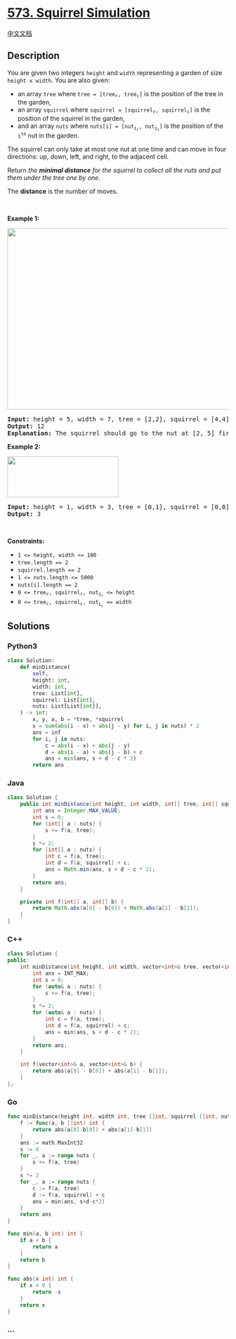 # [573. Squirrel Simulation](https://leetcode.com/problems/squirrel-simulation)

[中文文档](/solution/0500-0599/0573.Squirrel%20Simulation/README.md)

## Description

<p>You are given two integers <code>height</code> and <code>width</code> representing a garden of size <code>height x width</code>. You are also given:</p>

<ul>
	<li>an array <code>tree</code> where <code>tree = [tree<sub>r</sub>, tree<sub>c</sub>]</code> is the position of the tree in the garden,</li>
	<li>an array <code>squirrel</code> where <code>squirrel = [squirrel<sub>r</sub>, squirrel<sub>c</sub>]</code> is the position of the squirrel in the garden,</li>
	<li>and an array <code>nuts</code> where <code>nuts[i] = [nut<sub>i<sub>r</sub></sub>, nut<sub>i<sub>c</sub></sub>]</code> is the position of the <code>i<sup>th</sup></code> nut in the garden.</li>
</ul>

<p>The squirrel can only take at most one nut at one time and can move in four directions: up, down, left, and right, to the adjacent cell.</p>

<p>Return <em>the <strong>minimal distance</strong> for the squirrel to collect all the nuts and put them under the tree one by one</em>.</p>

<p>The <strong>distance</strong> is the number of moves.</p>

<p>&nbsp;</p>
<p><strong class="example">Example 1:</strong></p>
<img alt="" src="https://fastly.jsdelivr.net/gh/doocs/leetcode@main/solution/0500-0599/0573.Squirrel%20Simulation/images/squirrel1-grid.jpg" style="width: 573px; height: 413px;" />
<pre>
<strong>Input:</strong> height = 5, width = 7, tree = [2,2], squirrel = [4,4], nuts = [[3,0], [2,5]]
<strong>Output:</strong> 12
<strong>Explanation:</strong> The squirrel should go to the nut at [2, 5] first to achieve a minimal distance.
</pre>

<p><strong class="example">Example 2:</strong></p>
<img alt="" src="https://fastly.jsdelivr.net/gh/doocs/leetcode@main/solution/0500-0599/0573.Squirrel%20Simulation/images/squirrel2-grid.jpg" style="width: 253px; height: 93px;" />
<pre>
<strong>Input:</strong> height = 1, width = 3, tree = [0,1], squirrel = [0,0], nuts = [[0,2]]
<strong>Output:</strong> 3
</pre>

<p>&nbsp;</p>
<p><strong>Constraints:</strong></p>

<ul>
	<li><code>1 &lt;= height, width &lt;= 100</code></li>
	<li><code>tree.length == 2</code></li>
	<li><code>squirrel.length == 2</code></li>
	<li><code>1 &lt;= nuts.length &lt;= 5000</code></li>
	<li><code>nuts[i].length == 2</code></li>
	<li><code>0 &lt;= tree<sub>r</sub>, squirrel<sub>r</sub>, nut<sub>i<sub>r</sub></sub> &lt;= height</code></li>
	<li><code>0 &lt;= tree<sub>c</sub>, squirrel<sub>c</sub>, nut<sub>i<sub>c</sub></sub> &lt;= width</code></li>
</ul>

## Solutions

<!-- tabs:start -->

### **Python3**

```python
class Solution:
    def minDistance(
        self,
        height: int,
        width: int,
        tree: List[int],
        squirrel: List[int],
        nuts: List[List[int]],
    ) -> int:
        x, y, a, b = *tree, *squirrel
        s = sum(abs(i - x) + abs(j - y) for i, j in nuts) * 2
        ans = inf
        for i, j in nuts:
            c = abs(i - x) + abs(j - y)
            d = abs(i - a) + abs(j - b) + c
            ans = min(ans, s + d - c * 2)
        return ans
```

### **Java**

```java
class Solution {
    public int minDistance(int height, int width, int[] tree, int[] squirrel, int[][] nuts) {
        int ans = Integer.MAX_VALUE;
        int s = 0;
        for (int[] a : nuts) {
            s += f(a, tree);
        }
        s *= 2;
        for (int[] a : nuts) {
            int c = f(a, tree);
            int d = f(a, squirrel) + c;
            ans = Math.min(ans, s + d - c * 2);
        }
        return ans;
    }

    private int f(int[] a, int[] b) {
        return Math.abs(a[0] - b[0]) + Math.abs(a[1] - b[1]);
    }
}
```

### **C++**

```cpp
class Solution {
public:
    int minDistance(int height, int width, vector<int>& tree, vector<int>& squirrel, vector<vector<int>>& nuts) {
        int ans = INT_MAX;
        int s = 0;
        for (auto& a : nuts) {
            s += f(a, tree);
        }
        s *= 2;
        for (auto& a : nuts) {
            int c = f(a, tree);
            int d = f(a, squirrel) + c;
            ans = min(ans, s + d - c * 2);
        }
        return ans;
    }

    int f(vector<int>& a, vector<int>& b) {
        return abs(a[0] - b[0]) + abs(a[1] - b[1]);
    }
};
```

### **Go**

```go
func minDistance(height int, width int, tree []int, squirrel []int, nuts [][]int) int {
	f := func(a, b []int) int {
		return abs(a[0]-b[0]) + abs(a[1]-b[1])
	}
	ans := math.MaxInt32
	s := 0
	for _, a := range nuts {
		s += f(a, tree)
	}
	s *= 2
	for _, a := range nuts {
		c := f(a, tree)
		d := f(a, squirrel) + c
		ans = min(ans, s+d-c*2)
	}
	return ans
}

func min(a, b int) int {
	if a < b {
		return a
	}
	return b
}

func abs(x int) int {
	if x < 0 {
		return -x
	}
	return x
}
```

### **...**

```

```

<!-- tabs:end -->
